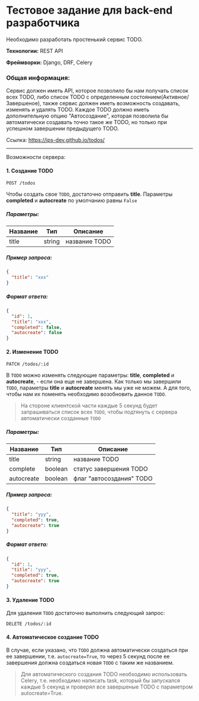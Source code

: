 # Тестовое задание для back-end разработчика

Необходимо разработать простенький сервис TODO.

**Технологии:** REST API

**Фреймворки:** Django, DRF, Celery

### Общая информация:
Сервис должен иметь API, которое позволило бы нам получать список всех TODO, либо список TODO с определенным состоянием(Активное/Завершеное), также сервис должен иметь возможность создавать, изменять и удалять TODO. Каждое TODO должно иметь дополнительную опцию "Автосоздание",  которая позволила бы автоматически создавать точно такое же TODO, но только при успешном завершении предыдущего TODO.

Ссылка: https://ips-dev.github.io/todos/

* * *
Возможности сервера:

#### 1. Создание TODO
```
POST /todos
```
Чтобы создать свое `TODO`, достаточно отправить **title**. Параметры **completed** и **autocreate** по умолчанию равны `False`

##### Параметры:
Название       | Тип           | Описание      |
-------------  | ------------- | ------------- |
title          | string        | название TODO |

##### Пример запроса:
```json
{
  "title": "xxx"
}
```
##### Формат ответа:
```json
{
  "id": 1,
  "title": "xxx",
  "completed": false,
  "autocreate": false
}
```

#### 2. Изменение TODO
```
PATCH /todos/:id
```
В `TODO` можно изменять следующие параметры: **title**, **completed** и **autocreate**, - если она еще не завершена. Как только мы завершили `TODO`, параметры **title** и **autocreate** менять мы уже не можем. А для того, чтобы нам их поменять необходимо возобновить данное `TODO`.

> На стороне клиентской части каждые 5 секунд будет запрашиваться список всех `TODO`, чтобы подтянуть с сервера автоматически созданные `TODO`

##### Параметры:
Название       | Тип           | Описание                         |
-------------  | ------------- | -------------------------------- |
 title         | string        | название TODO                    |
 complete      | boolean       | статус завершения TODO           |
 autocreate    | boolean       | флаг "автосоздания" TODO         |

##### Пример запроса:
```json
{
  "title": "yyy",
  "completed": true,
  "autocreate": true
}
```
##### Формат ответа:
```json
{
  "id": 1,
  "title": "yyy",
  "completed": true,
  "autocreate": true
}
```

#### 3. Удаление TODO
Для удаления `TODO` достаточно выполнить следующий запрос:
```
DELETE /todos/:id
```

#### 4. Автоматическое создание TODO
В случае, если указано, что `TODO` должна автоматически создаться при ее завершении, т.е. `autocreate=True`, то через 5 секунд после ее завершения должна создаться новая `TODO` с таким же названием.

> Для автоматического создания TODO необходимо использовать Celery, т.е. необходимо написать task, который бы запускался каждые 5 секунд и проверял все завершеные TODO с параметром autocreate=True.
